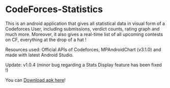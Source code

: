# CodeForces-Statistics
This is an android application that gives all statistical data in visual form of a Codeforces User, including submissions, verdict counts, rating graph and much more. Moreover, it also gives a real-time list of all upcoming contests on CF, everything at the drop of a hat !

Resources used: Official APIs of Codeforces, MPAndroidChart (v3.1.0) and made with latest Android Studio.



Update: v1.0.4 (minor bug regarding a Stats Display feature has been fixed !)

You can <a href="https://github.com/soumitri2001/CodeForces-Statistics-android-app/tree/master/app_src/app-release_apk">Download apk here</a>!
